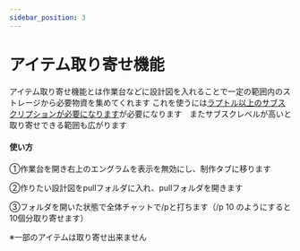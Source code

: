 ```yaml
---
sidebar_position: 3
---
```


# アイテム取り寄せ機能

アイテム取り寄せ機能とは作業台などに設計図を入れることで一定の範囲内のストレージから必要物資を集めてくれます
これを使うには[ラプトル以上のサブスクリプションが必要になります](/docs/Feeling)が必要になります　またサブスクレベルが高いと取り寄せできる範囲も広がります

<h4>使い方</h4>
①作業台を開き右上のエングラムを表示を無効にし、制作タブに移ります

②作りたい設計図をpullフォルダに入れ、pullフォルダを開きます

③フォルダを開いた状態で全体チャットで/pと打ちます（/p 10 のようにすると10個分取り寄せます）

※一部のアイテムは取り寄せ出来ません